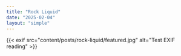 ```yaml
---
title: "Rock Liquid"
date: "2025-02-04"
layout: "simple"
---
```

{{< exif src="content/posts/rock-liquid/featured.jpg" alt="Test EXIF reading" >}}